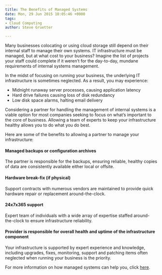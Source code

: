 ```yaml
---
title: The Benefits of Managed Systems
date: Mon, 29 Jun 2015 18:05:46 +0000
tags:
- Cloud Computing
author: Steve Gruetter

---
```

Many businesses colocating or using cloud storage still depend on their internal staff to manage their own systems. IT infrastructure must be managed, but at what cost to your business? Imagine the list of projects your staff could complete if it weren’t for the day-to-day, mundane requirements of internal systems management.

In the midst of focusing on running your business, the underlying IT infrastructure is sometimes neglected. As a result, you may experience:

* Midnight runaway server processes, causing application latency
* Hard drive failures causing loss of disk redundancy
* Low disk space alarms, halting email delivery

Considering a partner for handling the management of internal systems is a viable option for most companies seeking to focus on what’s important to the core of business. Allowing a team of experts to keep your infrastructure healthy allows you to do what you do best.

Here are some of the benefits to allowing a partner to manage your infrastructure:

#### Managed backups or configuration archives

The partner is responsible for the backups, ensuring reliable, healthy copies of data are consistently available either local or offsite.

#### Hardware break-fix (if physical)

Support contracts with numerous vendors are maintained to provide quick hardware repair or replacement around-the-clock.

#### 24x7x365 support

Expert team of individuals with a wide array of expertise staffed around-the-clock to ensure infrastructure reliability.

#### Provider is responsible for overall health and uptime of the infrastructure component

Your infrastructure is supported by expert experience and knowledge, including upgrades, fixes, monitoring, support and patching items often neglected when running your business is the priority.

For more information on how managed systems can help you, click [here](https://www.expedient.com/cloud-computing/).